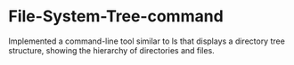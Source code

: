 # File-System-Tree-command
Implemented a command-line tool similar to ls that displays a directory tree structure, showing the hierarchy of directories and files.
